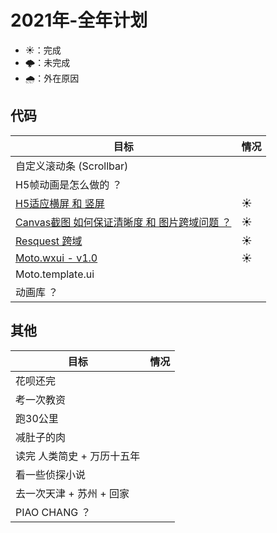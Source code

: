 # 2021年-全年计划

+ ☀️：完成
+ 🌩️：未完成
+ 🌧️：外在原因 

## 代码

目标 | 情况 
---  | --- 
自定义滚动条 (Scrollbar) | 
H5帧动画是怎么做的 ？    |
[H5适应横屏 和 竖屏](https://angxuejian.github.io/works/horizontal-screen-animation/)      | ☀️
[Canvas截图 如何保证清晰度 和 图片跨域问题 ？](https://angxuejian.github.io/works/canvas-poster/public/)| ☀️
[Resquest 跨域](https://github.com/angxuejian/http-cros-proxy-template) | ☀️
[Moto.wxui - v1.0](https://github.com/angxuejian/moto.wxui)       |☀️
Moto.template.ui |
动画库 ？ |

## 其他

目标 | 情况
--- | ---
花呗还完 | 
考一次教资 |
跑30公里 |
减肚子的肉 |
读完 人类简史 + 万历十五年 |
看一些侦探小说 |
去一次天津 + 苏州 + 回家 |
PIAO CHANG ？ |